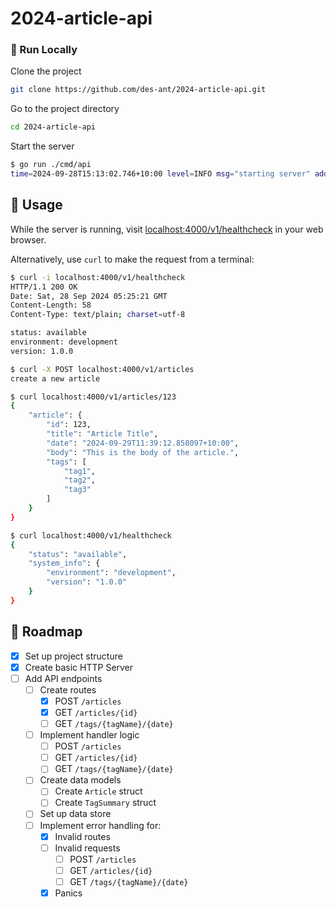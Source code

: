 # 2024-article-api

<!-- Run Locally -->
### :running: Run Locally

Clone the project

```bash
git clone https://github.com/des-ant/2024-article-api.git
```

Go to the project directory

```bash
cd 2024-article-api
```

Start the server

```bash
$ go run ./cmd/api
time=2024-09-28T15:13:02.746+10:00 level=INFO msg="starting server" addr=:4000 env=development
```


<!-- Usage -->
## :eyes: Usage

While the server is running, visit [localhost:4000/v1/healthcheck](localhost:4000/v1/healthcheck) in your web browser.

Alternatively, use `curl` to make the request from a terminal:
```bash
$ curl -i localhost:4000/v1/healthcheck
HTTP/1.1 200 OK
Date: Sat, 28 Sep 2024 05:25:21 GMT
Content-Length: 58
Content-Type: text/plain; charset=utf-8

status: available
environment: development
version: 1.0.0

$ curl -X POST localhost:4000/v1/articles
create a new article

$ curl localhost:4000/v1/articles/123
{
	"article": {
		"id": 123,
		"title": "Article Title",
		"date": "2024-09-29T11:39:12.858097+10:00",
		"body": "This is the body of the article.",
		"tags": [
			"tag1",
			"tag2",
			"tag3"
		]
	}
}

$ curl localhost:4000/v1/healthcheck
{
	"status": "available",
	"system_info": {
		"environment": "development",
		"version": "1.0.0"
	}
}
```



<!-- Roadmap -->
## :compass: Roadmap

* [x] Set up project structure
* [x] Create basic HTTP Server
* [ ] Add API endpoints
  * [ ] Create routes
    * [x] POST `/articles`
    * [x] GET `/articles/{id}`
    * [ ] GET `/tags/{tagName}/{date}`
  * [ ] Implement handler logic
    * [ ] POST `/articles`
    * [ ] GET `/articles/{id}`
    * [ ] GET `/tags/{tagName}/{date}`
  * [ ] Create data models
    * [ ] Create `Article` struct
    * [ ] Create `TagSummary` struct
  * [ ] Set up data store
  * [ ] Implement error handling for:
    * [x] Invalid routes
    * [ ] Invalid requests
      * [ ] POST `/articles`
      * [ ] GET `/articles/{id}`
      * [ ] GET `/tags/{tagName}/{date}`
    * [x] Panics

